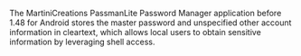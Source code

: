 The MartiniCreations PassmanLite Password Manager application before 1.48 for Android stores the master password and unspecified other account information in cleartext, which allows local users to obtain sensitive information by leveraging shell access.